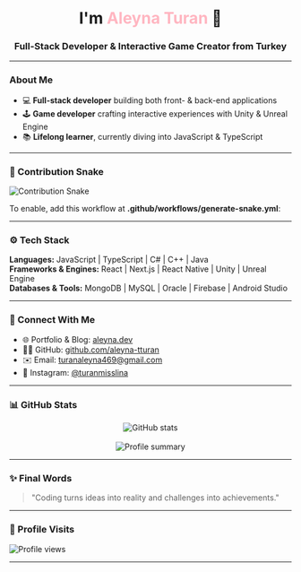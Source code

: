 <p align="center">
<!-  <img src="https://media.giphy.com/media/3o7aD2saalBwwftBIY/giphy.gif" width="480" alt="Coding Magic" />
</p>

<h1 align="center">I'm <span style="color:#FFB6C1;">Aleyna Turan</span> 👋</h1>
<h3 align="center">Full-Stack Developer & Interactive Game Creator from Turkey</h3>

---

### About Me

- 💻 **Full-stack developer** building both front- & back-end applications  
- 🕹️ **Game developer** crafting interactive experiences with Unity & Unreal Engine  
- 📚 **Lifelong learner**, currently diving into JavaScript & TypeScript  

---

### 🐍 Contribution Snake

![Contribution Snake](dist/github-contribution-grid-snake.svg)

To enable, add this workflow at **.github/workflows/generate-snake.yml**:

---

### ⚙️ Tech Stack

**Languages:** JavaScript | TypeScript | C# | C++ | Java  
**Frameworks & Engines:** React | Next.js | React Native | Unity | Unreal Engine  
**Databases & Tools:** MongoDB | MySQL | Oracle | Firebase | Android Studio  

---

### 🔗 Connect With Me

- 🌐 Portfolio & Blog: [aleyna.dev](https://aleyna.dev)  
- 👩‍💻 GitHub: [github.com/aleyna-tturan](https://github.com/aleyna-tturan)  
- ✉️ Email: turanaleyna469@gmail.com  
- 📸 Instagram: [@turanmisslina](https://instagram.com/turanmisslina)  

---

### 📊 GitHub Stats

<p align="center">
  <img src="https://github-readme-stats.vercel.app/api?username=aleyna-tturan&theme=radical&show_icons=true&hide_border=true" alt="GitHub stats" />  
  <br>
 <!- <img src="https://github-readme-streak-stats.herokuapp.com/?user=aleyna-tturan&theme=radical&hide_border=true" alt="Streak stats" />  
  <br>
  <img src="https://github-profile-summary-cards.vercel.app/api/cards/profile-details?username=aleyna-tturan&theme=radical" alt="Profile summary" />
</p>

---

### ✨ Final Words

> "Coding turns ideas into reality and challenges into achievements."    

---

### 👀 Profile Visits

<p >
  <img src="https://komarev.com/ghpvc/?username=aleyna-tturan&color=green" alt="Profile views" />
</p>

---

